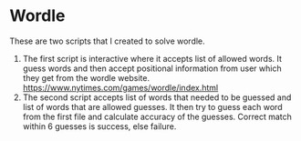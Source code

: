 # Wordle
These are two scripts that I created to solve wordle.

1. The first script is interactive where it accepts list of allowed words. It guess words and then accept positional information from user which they get from the wordle website. https://www.nytimes.com/games/wordle/index.html
2. The second script accepts list of words that needed to be guessed and list of words that are allowed guesses. It then try to guess each word from the first file and calculate accuracy of the guesses. Correct match within 6 guesses is success, else failure.

